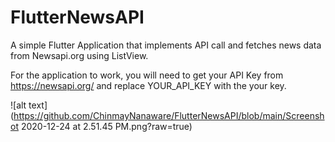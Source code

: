 # FlutterNewsAPI
A simple Flutter Application that implements API call and fetches news data from Newsapi.org using ListView.


For the application to work, you will need to get your API Key from https://newsapi.org/ and replace YOUR_API_KEY with the your key.


![alt text](https://github.com/ChinmayNanaware/FlutterNewsAPI/blob/main/Screenshot 2020-12-24 at 2.51.45 PM.png?raw=true)

